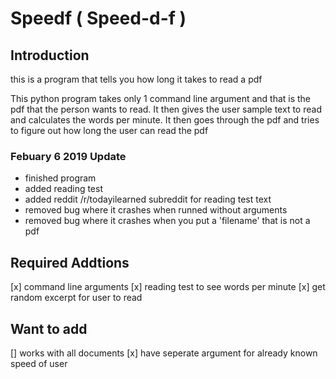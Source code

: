 # Speedf ( Speed-d-f )

## Introduction
this is a program that tells you how long it takes to read a pdf

This python program takes only 1 command line argument and that is
the pdf that the person wants to read. It then gives the user sample
text to read and calculates the words per minute. It then goes through
the pdf and tries to figure out how long the user can read the pdf

### Febuary 6 2019 Update
- finished program
- added reading test
- added reddit /r/todayilearned subreddit for reading test text
- removed bug where it crashes when runned without arguments
- removed bug where it crashes when you put a 'filename' that is not a pdf

## Required Addtions
[x] command line arguments
[x] reading test to see words per minute
[x] get random excerpt for user to read


## Want to add
[] works with all documents
[x] have seperate argument for already known speed of user
